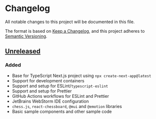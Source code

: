 # Changelog

All notable changes to this project will be documented in this file.

The format is based on [Keep a Changelog](https://keepachangelog.com/en/1.1.0/),
and this project adheres to [Semantic Versioning](https://semver.org/spec/v2.0.0.html).

## [Unreleased]

### Added

- Base for TypeScript Next.js project using `npx create-next-app@latest`
- Support for development containers
- Support and setup for ESLint/`typescript-eslint`
- Support and setup for Prettier
- GitHub Actions workflows for ESLint and Prettier
- JetBrains WebStorm IDE configuration
- `chess.js`, `react-chessboard`, `@mui` and `@emotion` libraries
- Basic sample components and other sample code

[unreleased]: https://github.com/audio-engineer/aau-p2-software/compare/14aca44b70062d2b6b222e6041557cebb0820a19...HEAD
